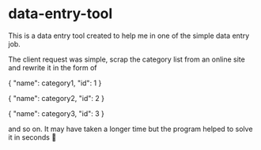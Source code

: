 # data-entry-tool
This is a data entry tool created to help me in one of the simple data entry job.

The client request was simple, scrap the category list from an online site and rewrite it in the form of 

{
"name": category1,
"id": 1
}

{
"name": category2,
"id": 2
}

{
"name": category3,
"id": 3
}

and so on. It may have taken a longer time but the program helped to solve it in seconds :tada: 




